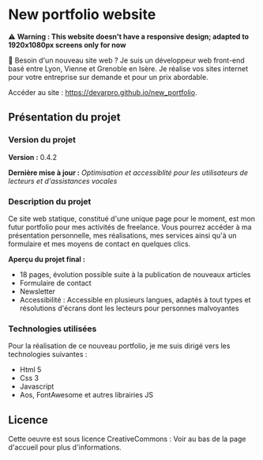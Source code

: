 # New portfolio website 

⚠️ **Warning : This website doesn't have a responsive design; adapted to 1920x1080px screens only for now**

👋 Besoin d'un nouveau site web ? Je suis un développeur web front-end basé entre Lyon, Vienne et Grenoble en Isère. Je réalise vos sites internet pour votre entreprise sur demande et pour un prix abordable.

Accéder au site : https://devarpro.github.io/new_portfolio.

## Présentation du projet

### Version du projet

**Version :** 0.4.2

**Dernière mise à jour :** *Optimisation et accessiblité pour les utilisateurs de lecteurs et d'assistances vocales*

### Description du projet 

Ce site web statique, constitué d'une unique page pour le moment, est mon futur portfolio pour mes activités de freelance. Vous pourrez accéder à ma présentation personnelle, mes réalisations, mes services ainsi qu'à un formulaire et mes moyens de contact en quelques clics. 

**Aperçu du projet final :**

- 18 pages, évolution possible suite à la publication de nouveaux articles
- Formulaire de contact
- Newsletter
- Accessibilité : Accessible en plusieurs langues, adaptés à tout types et résolutions d'écrans dont les lecteurs pour personnes malvoyantes

### Technologies utilisées

Pour la réalisation de ce nouveau portfolio, je me suis dirigé vers les technologies suivantes :
- Html 5
- Css 3
- Javascript
- Aos, FontAwesome et autres librairies JS

## Licence 

Cette oeuvre est sous licence CreativeCommons : Voir au bas de la page d'accueil pour plus d'informations.

